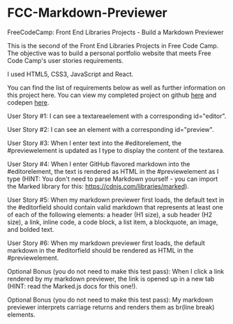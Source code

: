 # FCC-Markdown-Previewer

FreeCodeCamp: Front End Libraries Projects - Build a Markdown Previewer

This is the second of the Front End Libraries Projects in Free Code Camp. The objective was to build a personal portfolio website that meets Free Code Camp's user stories requirements.

I used HTML5, CSS3, JavaScript and React.

You can find the list of requirements below as well as further information on this project here. You can view my completed project on github [here](https://dianawallace.github.io/FCC-Markdown-Previewer/) and codepen [here](https://codepen.io/dianawallacedeveloper/pen/exqpKm).


User Story #1: I can see a textareaelement with a corresponding id="editor".

User Story #2: I can see an element with a corresponding id="preview".

User Story #3: When I enter text into the #editorelement, the #previewelement is updated as I type to display the content of the textarea.

User Story #4: When I enter GitHub flavored markdown into the #editorelement, the text is rendered as HTML in the #previewelement as I type (HINT: You don't need to parse Markdown yourself - you can import the Marked library for this: https://cdnjs.com/libraries/marked).

User Story #5: When my markdown previewer first loads, the default text in the #editorfield should contain valid markdown that represents at least one of each of the following elements: a header (H1 size), a sub header (H2 size), a link, inline code, a code block, a list item, a blockquote, an image, and bolded text.

User Story #6: When my markdown previewer first loads, the default markdown in the #editorfield should be rendered as HTML in the #previewelement.

Optional Bonus (you do not need to make this test pass): When I click a link rendered by my markdown previewer, the link is opened up in a new tab (HINT: read the Marked.js docs for this one!).

Optional Bonus (you do not need to make this test pass): My markdown previewer interprets carriage returns and renders them as br(line break) elements.
